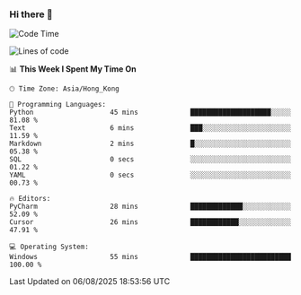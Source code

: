 ### Hi there 👋

<!--
**RoiexLee/RoiexLee** is a ✨ _special_ ✨ repository because its `README.md` (this file) appears on your GitHub profile.

Here are some ideas to get you started:

- 🔭 I’m currently working on ...
- 🌱 I’m currently learning ...
- 👯 I’m looking to collaborate on ...
- 🤔 I’m looking for help with ...
- 💬 Ask me about ...
- 📫 How to reach me: ...
- 😄 Pronouns: ...
- ⚡ Fun fact: ...
-->

<!--START_SECTION:waka-->
![Code Time](http://img.shields.io/badge/Code%20Time-1%2C209%20hrs%2046%20mins-blue)

![Lines of code](https://img.shields.io/badge/From%20Hello%20World%20I%27ve%20Written-41.6%20thousand%20lines%20of%20code-blue)

📊 **This Week I Spent My Time On** 

```text
🕑︎ Time Zone: Asia/Hong_Kong

💬 Programming Languages: 
Python                   45 mins             ████████████████████░░░░░   81.08 % 
Text                     6 mins              ███░░░░░░░░░░░░░░░░░░░░░░   11.59 % 
Markdown                 2 mins              █░░░░░░░░░░░░░░░░░░░░░░░░   05.38 % 
SQL                      0 secs              ░░░░░░░░░░░░░░░░░░░░░░░░░   01.22 % 
YAML                     0 secs              ░░░░░░░░░░░░░░░░░░░░░░░░░   00.73 % 

🔥 Editors: 
PyCharm                  28 mins             █████████████░░░░░░░░░░░░   52.09 % 
Cursor                   26 mins             ████████████░░░░░░░░░░░░░   47.91 % 

💻 Operating System: 
Windows                  55 mins             █████████████████████████   100.00 % 
```


 Last Updated on 06/08/2025 18:53:56 UTC
<!--END_SECTION:waka-->
